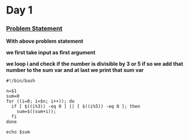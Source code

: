 # Day 1

### [Problem Statement](https://www.codewars.com/kata/514b92a657cdc65150000006/train/shell)

**With above problem statement**

**we first take input as first argument**

**we loop i and check if the number is divisible by 3 or 5 if so we add that number to the sum var and at last we print that sum var**


```
#!/bin/bash

n=$1
sum=0
for ((i=0; i<$n; i++)); do
  if [ $((i%3)) -eq 0 ] || [ $((i%5)) -eq 0 ]; then
    sum=$((sum+i));
  fi
done

echo $sum
```
